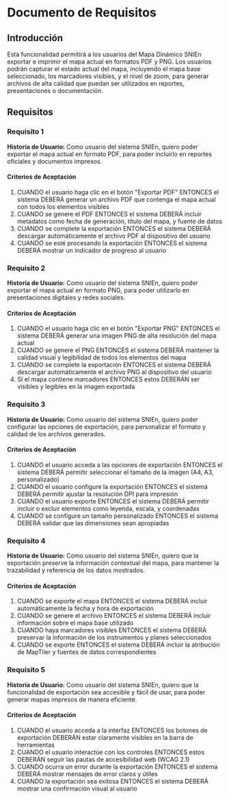# Documento de Requisitos

## Introducción

Esta funcionalidad permitirá a los usuarios del Mapa Dinámico SNIEn exportar e imprimir el mapa actual en formatos PDF y PNG. Los usuarios podrán capturar el estado actual del mapa, incluyendo el mapa base seleccionado, los marcadores visibles, y el nivel de zoom, para generar archivos de alta calidad que puedan ser utilizados en reportes, presentaciones o documentación.

## Requisitos

### Requisito 1

**Historia de Usuario:** Como usuario del sistema SNIEn, quiero poder exportar el mapa actual en formato PDF, para poder incluirlo en reportes oficiales y documentos impresos.

#### Criterios de Aceptación

1. CUANDO el usuario haga clic en el botón "Exportar PDF" ENTONCES el sistema DEBERÁ generar un archivo PDF que contenga el mapa actual con todos los elementos visibles
2. CUANDO se genere el PDF ENTONCES el sistema DEBERÁ incluir metadatos como fecha de generación, título del mapa, y fuente de datos
3. CUANDO se complete la exportación ENTONCES el sistema DEBERÁ descargar automáticamente el archivo PDF al dispositivo del usuario
4. CUANDO se esté procesando la exportación ENTONCES el sistema DEBERÁ mostrar un indicador de progreso al usuario

### Requisito 2

**Historia de Usuario:** Como usuario del sistema SNIEn, quiero poder exportar el mapa actual en formato PNG, para poder utilizarlo en presentaciones digitales y redes sociales.

#### Criterios de Aceptación

1. CUANDO el usuario haga clic en el botón "Exportar PNG" ENTONCES el sistema DEBERÁ generar una imagen PNG de alta resolución del mapa actual
2. CUANDO se genere el PNG ENTONCES el sistema DEBERÁ mantener la calidad visual y legibilidad de todos los elementos del mapa
3. CUANDO se complete la exportación ENTONCES el sistema DEBERÁ descargar automáticamente el archivo PNG al dispositivo del usuario
4. SI el mapa contiene marcadores ENTONCES estos DEBERÁN ser visibles y legibles en la imagen exportada

### Requisito 3

**Historia de Usuario:** Como usuario del sistema SNIEn, quiero poder configurar las opciones de exportación, para personalizar el formato y calidad de los archivos generados.

#### Criterios de Aceptación

1. CUANDO el usuario acceda a las opciones de exportación ENTONCES el sistema DEBERÁ permitir seleccionar el tamaño de la imagen (A4, A3, personalizado)
2. CUANDO el usuario configure la exportación ENTONCES el sistema DEBERÁ permitir ajustar la resolución DPI para impresión
3. CUANDO el usuario exporte ENTONCES el sistema DEBERÁ permitir incluir o excluir elementos como leyenda, escala, y coordenadas
4. CUANDO se configure un tamaño personalizado ENTONCES el sistema DEBERÁ validar que las dimensiones sean apropiadas

### Requisito 4

**Historia de Usuario:** Como usuario del sistema SNIEn, quiero que la exportación preserve la información contextual del mapa, para mantener la trazabilidad y referencia de los datos mostrados.

#### Criterios de Aceptación

1. CUANDO se exporte el mapa ENTONCES el sistema DEBERÁ incluir automáticamente la fecha y hora de exportación
2. CUANDO se genere el archivo ENTONCES el sistema DEBERÁ incluir información sobre el mapa base utilizado
3. CUANDO haya marcadores visibles ENTONCES el sistema DEBERÁ preservar la información de los instrumentos y planes seleccionados
4. CUANDO se exporte ENTONCES el sistema DEBERÁ incluir la atribución de MapTiler y fuentes de datos correspondientes

### Requisito 5

**Historia de Usuario:** Como usuario del sistema SNIEn, quiero que la funcionalidad de exportación sea accesible y fácil de usar, para poder generar mapas impresos de manera eficiente.

#### Criterios de Aceptación

1. CUANDO el usuario acceda a la interfaz ENTONCES los botones de exportación DEBERÁN estar claramente visibles en la barra de herramientas
2. CUANDO el usuario interactúe con los controles ENTONCES estos DEBERÁN seguir las pautas de accesibilidad web (WCAG 2.1)
3. CUANDO ocurra un error durante la exportación ENTONCES el sistema DEBERÁ mostrar mensajes de error claros y útiles
4. CUANDO la exportación sea exitosa ENTONCES el sistema DEBERÁ mostrar una confirmación visual al usuario